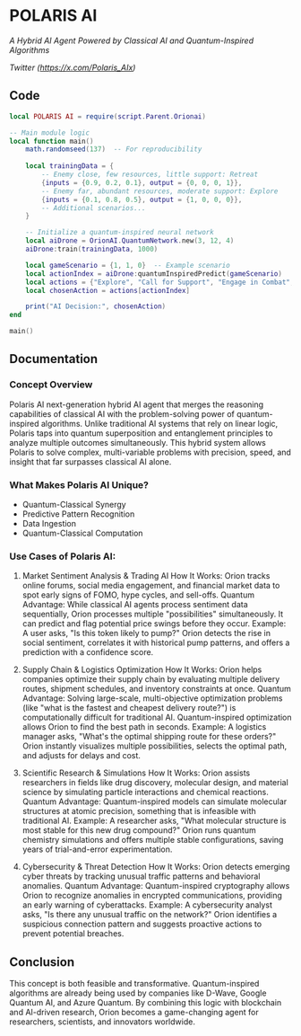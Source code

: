 # POLARIS AI

*A Hybrid AI Agent Powered by Classical AI and Quantum-Inspired Algorithms*

*Twitter (https://x.com/Polaris_AIx)*


## Code

```lua
local POLARIS AI = require(script.Parent.Orionai)

-- Main module logic
local function main()
	math.randomseed(137)  -- For reproducibility
	
	local trainingData = {
		-- Enemy close, few resources, little support: Retreat
		{inputs = {0.9, 0.2, 0.1}, output = {0, 0, 0, 1}},
		-- Enemy far, abundant resources, moderate support: Explore
		{inputs = {0.1, 0.8, 0.5}, output = {1, 0, 0, 0}},
		-- Additional scenarios...
	}

    -- Initialize a quantum-inspired neural network
	local aiDrone = OrionAI.QuantumNetwork.new(3, 12, 4)
	aiDrone:train(trainingData, 1000)

	local gameScenario = {1, 1, 0}  -- Example scenario
	local actionIndex = aiDrone:quantumInspiredPredict(gameScenario)
	local actions = {"Explore", "Call for Support", "Engage in Combat", "Retreat"}
	local chosenAction = actions[actionIndex]

	print("AI Decision:", chosenAction)
end

main()
```

## Documentation

### Concept Overview

Polaris AI next-generation hybrid AI agent that merges the reasoning capabilities of classical AI with the problem-solving power of quantum-inspired algorithms. Unlike traditional AI systems that rely on linear logic, Polaris taps into quantum superposition and entanglement principles to analyze multiple outcomes simultaneously. This hybrid system allows Polaris to solve complex, multi-variable problems with precision, speed, and insight that far surpasses classical AI alone.


### What Makes Polaris AI Unique?

- Quantum-Classical Synergy
- Predictive Pattern Recognition
- Data Ingestion
- Quantum-Classical Computation
  

### Use Cases of Polaris AI:


1. Market Sentiment Analysis & Trading AI
How It Works: Orion tracks online forums, social media engagement, and financial market data to spot early signs of FOMO, hype cycles, and sell-offs.
Quantum Advantage: While classical AI agents process sentiment data sequentially, Orion processes multiple "possibilities" simultaneously. It can predict and flag potential price swings before they occur.
Example: A user asks, "Is this token likely to pump?" Orion detects the rise in social sentiment, correlates it with historical pump patterns, and offers a prediction with a confidence score.

2. Supply Chain & Logistics Optimization
How It Works: Orion helps companies optimize their supply chain by evaluating multiple delivery routes, shipment schedules, and inventory constraints at once.
Quantum Advantage: Solving large-scale, multi-objective optimization problems (like "what is the fastest and cheapest delivery route?") is computationally difficult for traditional AI. Quantum-inspired optimization allows Orion to find the best path in seconds.
Example: A logistics manager asks, "What's the optimal shipping route for these orders?" Orion instantly visualizes multiple possibilities, selects the optimal path, and adjusts for delays and cost.

3. Scientific Research & Simulations
How It Works: Orion assists researchers in fields like drug discovery, molecular design, and material science by simulating particle interactions and chemical reactions.
Quantum Advantage: Quantum-inspired models can simulate molecular structures at atomic precision, something that is infeasible with traditional AI.
Example: A researcher asks, "What molecular structure is most stable for this new drug compound?" Orion runs quantum chemistry simulations and offers multiple stable configurations, saving years of trial-and-error experimentation.

4. Cybersecurity & Threat Detection
How It Works: Orion detects emerging cyber threats by tracking unusual traffic patterns and behavioral anomalies.
Quantum Advantage: Quantum-inspired cryptography allows Orion to recognize anomalies in encrypted communications, providing an early warning of cyberattacks.
Example: A cybersecurity analyst asks, "Is there any unusual traffic on the network?" Orion identifies a suspicious connection pattern and suggests proactive actions to prevent potential breaches.

## Conclusion

This concept is both feasible and transformative. Quantum-inspired algorithms are already being used by companies like D-Wave, Google Quantum AI, and Azure Quantum. By combining this logic with blockchain and AI-driven research, Orion becomes a game-changing agent for researchers, scientists, and innovators worldwide.
